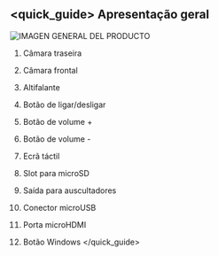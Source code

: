 ## <quick_guide> Apresentação geral
![IMAGEN GENERAL DEL PRODUCTO](http://static.energysistem.com/images/manuals/39922/56695121b116a.jpg)

1. Câmara traseira

2. Câmara frontal

3. Altifalante

4. Botão de ligar/desligar

5. Botão de volume +

6. Botão de volume -

7. Ecrã táctil

8. Slot para microSD

9. Saída para auscultadores

10. Conector microUSB

11. Porta microHDMI

12. Botão Windows
</quick_guide>


